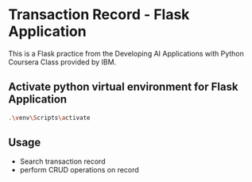 # Transaction Record - Flask Application 
This is a Flask practice from the Developing AI Applications with Python Coursera Class provided by IBM.



## Activate python virtual environment for Flask Application


```bash
.\venv\Scripts\activate
```

## Usage

- Search transaction record
- perform CRUD operations on record


